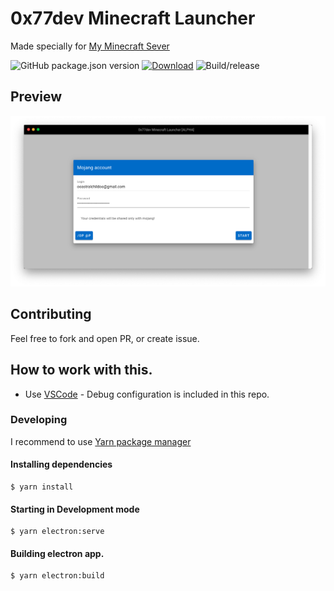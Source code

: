 # 0x77dev Minecraft Launcher
Made specially for [My Minecraft Sever](https://minecraft.0x77.page)

![GitHub package.json version](https://img.shields.io/github/package-json/v/devmcraft/launcher)
[![Download](https://img.shields.io/badge/Download-Latest%20Release-black)](https://github.com/devmcraft/launcher/releases)
![Build/release](https://github.com/devmcraft/launcher/workflows/Build/release/badge.svg)

## Preview
[![Releases](preview.png)](https://github.com/devmcraft/launcher/releases)

## Contributing
Feel free to fork and open PR, or create issue.

## How to work with this.
* Use [VSCode](https://code.visualstudio.com/) - Debug configuration is included in this repo.

### Developing
I recommend to use [Yarn package manager](https://yarnpkg.com)

#### Installing dependencies
```console
$ yarn install
```
#### Starting in Development mode
```
$ yarn electron:serve
```
#### Building electron app.
```
$ yarn electron:build
```
